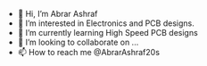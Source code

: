 - 👋 Hi, I’m Abrar Ashraf
- 👀 I’m interested in Electronics and PCB designs.
- 🌱 I’m currently learning High Speed PCB designs 
- 💞️ I’m looking to collaborate on ...
- 📫 How to reach me @AbrarAshraf20s

<!---
AbrarAshraf20/AbrarAshraf20 is a ✨ special ✨ repository because its `README.md` (this file) appears on your GitHub profile.
You can click the Preview link to take a look at your changes.
--->
